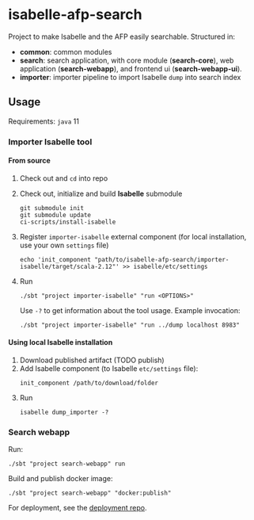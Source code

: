 # isabelle-afp-search
Project to make Isabelle and the AFP easily searchable. Structured in:
- **common**: common modules
- **search**: search application, with core module (**search-core**), web application (**search-webapp**), and frontend ui (**search-webapp-ui**).
- **importer**: importer pipeline to import Isabelle `dump` into search index

## Usage
Requirements: `java` 11

### Importer Isabelle tool

#### From source
1. Check out and `cd` into repo
2. Check out, initialize and build **Isabelle** submodule
   ```shell
   git submodule init
   git submodule update
   ci-scripts/install-isabelle
   ```
   
3. Register `importer-isabelle` external component (for local installation, use your own `settings` file)
   ```shell
   echo 'init_component "path/to/isabelle-afp-search/importer-isabelle/target/scala-2.12"' >> isabelle/etc/settings
   ```
   
4. Run
    ```shell
    ./sbt "project importer-isabelle" "run <OPTIONS>"
   ```
    Use `-?` to get information about the tool usage. Example invocation:
    ```shell
   ./sbt "project importer-isabelle" "run ../dump localhost 8983" 
   ``` 

#### Using local Isabelle installation
1. Download published artifact (TODO publish)
2. Add Isabelle component (to Isabelle `etc/settings` file):
   ```shell
   init_component /path/to/download/folder
   ```
3. Run
   ```env
   isabelle dump_importer -?
   ```

### Search webapp
Run:
```shell
./sbt "project search-webapp" run
```

Build and publish docker image:
```shell
./sbt "project search-webapp" "docker:publish"
```

For deployment, see the [deployment repo](https://github.com/qaware/findfacts-deployment).